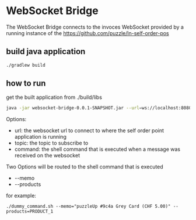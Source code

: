 # WebSocket Bridge

The WebSocket Bridge connects to the invoces WebSocket provided by a running instance of the https://github.com/puzzle/ln-self-order-pos

## build java application
```bash
./gradlew build
```

## how to run

get the built application from ./build/libs

```bash
java -jar websocket-bridge-0.0.1-SNAPSHOT.jar --url=ws://localhost:8080/websocket/invoice?access_token= --topic=/topic/invoice --command=./dummy_command.sh
```

Options:

* url: the websocket url to connect to where the self order point application is running
* topic: the topic to subscribe to
* command: the shell command that is executed when a message was received on the websocket

Two Options will be routed to the shell command that is executed

* --memo
* --products

for example:
```
./dummy_command.sh --memo="puzzleUp #9c4a Grey Card (CHF 5.00)" --products=PRODUCT_1
```